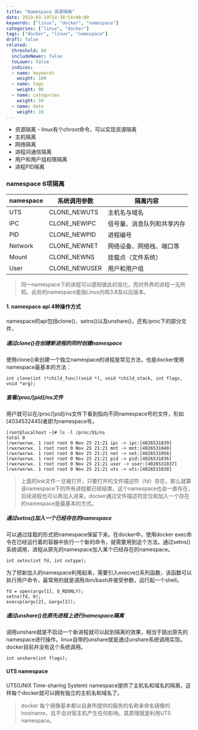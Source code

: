 ```yaml
---
title: "Namespace 资源隔离"
date: 2019-03-19T14:38:54+08:00
keywords: ["linux", "docker", "namespace"]
categories: ["linux", "docker"]
tags: ["docker", "linux", "namespace"]
draft: false
related:
  threshold: 80
  includeNewer: false
  toLower: false
  indices:
  - name: keywords
    weight: 100
  - name: tags
    weight: 90
  - name: categories
    weight: 50
  - name: date
    weight: 10
---
```



- 资源隔离 - linux有个chroot命令，可以实现资源隔离
- 主机隔离
- 网络隔离
- 进程间通信隔离
- 用户和用户组权限隔离
- 进程PID隔离



### namespace 6项隔离

namespace | 系统调用参数 | 隔离内容
---|--- | ----
UTS | CLONE_NEWUTS | 主机名与域名
IPC | CLONE_NEWIPC | 信号量、消息队列和共享内存
PID | CLONE_NEWPID | 进程编号
Network | CLONE_NEWNET | 网络设备、网络栈、端口等
Mount | CLONE_NEWNS | 挂载点（文件系统）
User | CLONE_NEWUSER | 用户和用户组


> 同一namespace下的进程可以感知彼此的变化，而对外界的进程一无所知。此处的namespace是指Linux内核3.8及以后版本。


#### 1. namespace api 4种操作方式
namespace的api包括clone()、setns()以及unshare()，还有/proc下的部分文件，


##### 通过clone()在创建新进程的同时创建namespace
使用clone()来创建一个独立namespace的进程是常见方法，也是docker使用namespace最基本的方法：
```
int clone(int (*child_func)(void *), void *child_stack, int flags, void *arg);
```

##### 查看/proc/[pid]/ns文件
用户就可以在/proc/[pid]/ns文件下看到指向不同namespace号的文件，形如[4034532445]者即为namespace号。

```
[root@localhost ~]# ls -l /proc/$$/ns
total 0
lrwxrwxrwx. 1 root root 0 Nov 25 21:21 ipc -> ipc:[4026531839]
lrwxrwxrwx. 1 root root 0 Nov 25 21:21 mnt -> mnt:[4026531840]
lrwxrwxrwx. 1 root root 0 Nov 25 21:21 net -> net:[4026531956]
lrwxrwxrwx. 1 root root 0 Nov 25 21:21 pid -> pid:[4026531836]
lrwxrwxrwx. 1 root root 0 Nov 25 21:21 user -> user:[4026531837]
lrwxrwxrwx. 1 root root 0 Nov 25 21:21 uts -> uts:[4026531838]

```

> 上面的link文件一旦被打开，只要打开的文件描述符（fd）存在，那么就算该namespace下的所有进程都已经结束，这个namespace也会一直存在，后续进程也可以再加入进来。docker通过文件描述符定位和加入一个存在的namespace是最基本的方式。


##### 通过setns()加入一个已经存在的namespace
可以通过挂载的形式把namespace保留下来。在docker中，使用docker exec命令在已经运行着的容器中执行一个新的命令，就需要用到这个方法。通过setns()系统调用，进程从原先的namespace加入某个已经存在的namespace。
```
int setns(int fd, int nstype);
```

为了把新加入的namespace利用起来，需要引入execve()系列函数，该函数可以执行用户命令，最常用的就是调用/bin/bash并接受参数，运行起一个shell。

```
fd = open(argv[1], O_RDONLY);
setns(fd, 0);
execvp(argv[2], &argv[2]);
```

##### 通过unshare()在原先进程上进行namespace隔离
调用unshare就是不启动一个新进程就可以起到隔离的效果，相当于跳出原先的namespace进行操作。linux自带的unshare就是通过unshare系统调用实现。docker目前并没有这个系统调用。
```
int unshare(int flags);
```

#### UTS namespace
UTS(UNIX Time-sharing System) namespace提供了主机名和域名的隔离，这样每个docker就可以拥有独立的主机名和域名了。

> docker 每个镜像基本都以自身所提供的服务的名称来命名镜像的hostname，且不会对宿主机产生任何影响，其原理就是利用UTS namespace。


